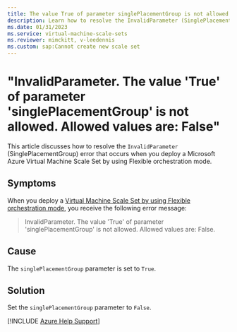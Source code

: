 ```yaml
---
title: The value True of parameter singlePlacementGroup is not allowed
description: Learn how to resolve the InvalidParameter (SinglePlacementGroup error) when you deploy a Virtual Machine Scale Set by using Flexible orchestration mode.
ms.date: 01/31/2023
ms.service: virtual-machine-scale-sets
ms.reviewer: mimckitt, v-leedennis
ms.custom: sap:Cannot create new scale set
---
```

# "InvalidParameter. The value 'True' of parameter 'singlePlacementGroup' is not allowed. Allowed values are: False"

This article discusses how to resolve the `InvalidParameter` (SinglePlacementGroup) error that occurs when you deploy a Microsoft Azure Virtual Machine Scale Set by using Flexible orchestration mode. 

## Symptoms

When you deploy a [Virtual Machine Scale Set by using Flexible orchestration mode](/azure/virtual-machine-scale-sets/virtual-machine-scale-sets-orchestration-modes#scale-sets-with-flexible-orchestration), you receive the following error message:

> InvalidParameter. The value 'True' of parameter 'singlePlacementGroup' is not allowed. Allowed values are: False.

## Cause

The `singlePlacementGroup` parameter is set to `True`.

## Solution

Set the `singlePlacementGroup` parameter to `False`.

[!INCLUDE [Azure Help Support](../../../includes/azure-help-support.md)]
